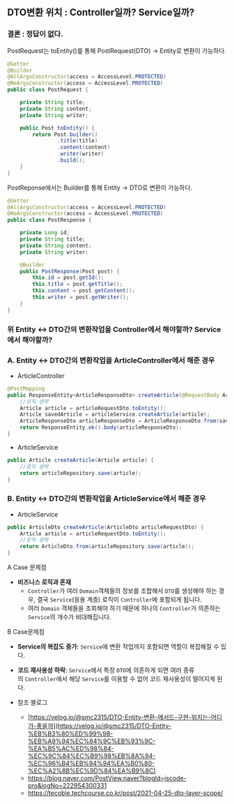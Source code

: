 ## DTO변환 위치 : Controller일까? Service일까? 

### 결론 : 정답이 없다.

PostRequest는 toEntity()를 통해 PostRequest(DTO) → Entity로 변환이 가능하다.

```java
@Getter
@Builder
@AllArgsConstructor(access = AccessLevel.PROTECTED)
@NoArgsConstructor(access = AccessLevel.PROTECTED)
public class PostRequest {

    private String title;
    private String content;
    private String writer;

    public Post toEntity() {
        return Post.builder()
                .title(title)
                .content(content)
                .writer(writer)
                .build();
    }
}
```

PostReponse에서는 Builder를 통해 Entity → DTO로 변환이 가능하다.

```java
@Getter
@AllArgsConstructor(access = AccessLevel.PROTECTED)
@NoArgsConstructor(access = AccessLevel.PROTECTED)
public class PostResponse {

    private Long id;
    private String title;
    private String content;
    private String writer;

    @Builder
    public PostResponse(Post post) {
        this.id = post.getId();
        this.title = post.getTitle();
        this.content = post.getContent();
        this.writer = post.getWriter();
    }
}
```

### 위 Entity ↔ DTO간의 변환작업을 Controller에서 해야할까? Service에서 해야할까?

### A. Entity ↔ DTO간의 변환작업을 ArticleController에서 해준 경우

- ArticleController

```java
@PostMapping
public ResponseEntity<ArticleResponseDto> createArticle(@RequestBody ArticleRequestDto articleRequestDto) {
    //로직 생략
    Article article = articleRequestDto.toEntity();
    Article savedArticle = articleService.createArticle(article);
    ArticleResponseDto articleResponseDto = ArticleResponseDto.from(savedArticle);
    return ResponseEntity.ok().body(articleResponseDto);
}
```

- ArticleService

```java
public Article createArticle(Article article) {
    //로직 생략
    return articleRepository.save(article);
}
```

### B. Entity ↔ DTO간의 변환작업을 ArticleService에서 해준 경우

- ArticleService

```java
public ArticleDto createArticle(ArticleDto articleRequestDto) {
    Article article = articleRequestDto.toEntity();
    //로직 생략
    return ArticleDto.from(articleRepository.save(article));
}
```

A Case 문제점 

- **비즈니스 로직과 혼재**
    - `Controller`가 여러 `Domain`객체들의 정보를 조합해서 `DTO`를 생성해야 하는 경우, 결국 `Service`(응용 계층) 로직이 `Controller`에 포함되게 됩니다.
    - 여러 `Domain` 객체들을 조회해야 하기 때문에 하나의 `Controller`가 의존하는 `Service`의 개수가 비대해집니다.

B Case문제점

- **Service의 복잡도 증가**: `Service`에 변환 작업까지 포함되면 역할이 복잡해질 수 있다.
- **코드 재사용성 하락**: `Service`에서 특정 `DTO`에 의존하게 되면 여러 종류의 `Controller`에서 해당 `Service`를 이용할 수 없어 코드 재사용성이 떨어지게 된다.

- 참조 블로그
    - [https://velog.io/@smc2315/DTO-Entity-변환-메서드-구현-위치는-어디가-좋을까](https://velog.io/@smc2315/DTO-Entity-%EB%B3%80%ED%99%98-%EB%A9%94%EC%84%9C%EB%93%9C-%EA%B5%AC%ED%98%84-%EC%9C%84%EC%B9%98%EB%8A%94-%EC%96%B4%EB%94%94%EA%B0%80-%EC%A2%8B%EC%9D%84%EA%B9%8C)
    - https://blog.naver.com/PostView.naver?blogId=jscode-pro&logNo=222954300331
    - https://tecoble.techcourse.co.kr/post/2021-04-25-dto-layer-scope/
